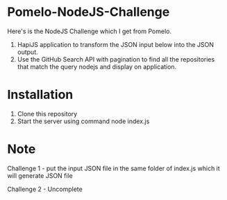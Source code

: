 # Pomelo-NodeJS-Challenge

Here's is the NodeJS Challenge which I get from Pomelo.

1. HapiJS application to transform the JSON input below into the JSON output.
2. Use the GitHub Search API with pagination to find all the repositories that match the query nodejs and display on application.

# Installation

1. Clone this repository
2. Start the server using command node index.js

# Note

Challenge 1 - put the input JSON file in the same folder of index.js which it will generate JSON file

Challenge 2 - Uncomplete
